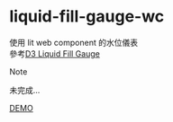 # liquid-fill-gauge-wc
使用 lit web component 的水位儀表\
參考[D3 Liquid Fill Gauge](https://gist.github.com/brattonc/5e5ce9beee483220e2f6)

> [!NOTE]  
> 未完成...
>
> [DEMO](https://codepen.io/erichuang80s/pen/jOdxXxK?editors=1010)
